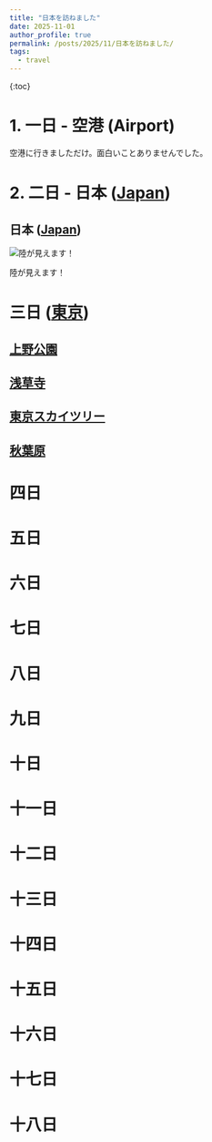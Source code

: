 ```yaml
---
title: "日本を訪ねました"
date: 2025-11-01
author_profile: true
permalink: /posts/2025/11/日本を訪ねました/
tags:
  - travel
---
```


{:toc}

# 1. 一日 - 空港 (Airport)

空港に行きましただけ。面白いことありませんでした。

# 2. 二日 - 日本 ([Japan](https://maps.app.goo.gl/LhkYft13QFApPxbf9))

## 日本 ([Japan](https://maps.app.goo.gl/LhkYft13QFApPxbf9))

<img src="/images/blog/2025-11-01/day2/1.jpg" alt="陸が見えます！" />

陸が見えます！

# 三日 ([東京](https://maps.app.goo.gl/Mpdq88tDtMVdmLbK8))

## [上野公園](https://maps.app.goo.gl/1ESpRowEEuX5tgXt5)

## [浅草寺](https://maps.app.goo.gl/vPZa33N9wMkhFusk8)

## [東京スカイツリー](https://maps.app.goo.gl/7yd9pFSD6R7cQGng9)

## [秋葉原](https://maps.app.goo.gl/qaZV3WezVZmhxyN68)

# 四日

# 五日

# 六日

# 七日

# 八日

# 九日

# 十日

# 十一日

# 十二日

# 十三日

# 十四日

# 十五日

# 十六日

# 十七日

# 十八日

